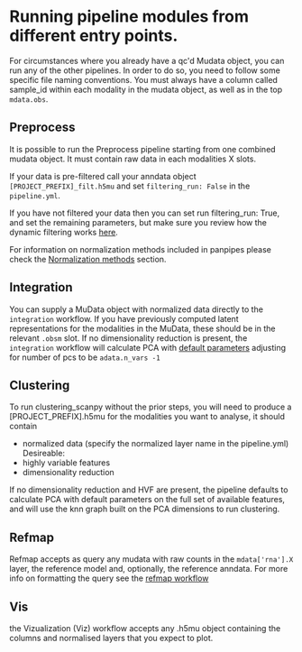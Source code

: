 Running pipeline modules from different entry points.
=====================================================

For circumstances where you already have a qc'd Mudata object, you can run any of the other pipelines. In order to do so, you need to follow some specific file naming conventions.
You must always have a column called sample_id within each modality in the mudata object, as well as in the top `mdata.obs`. 

## Preprocess

It is possible to run the Preprocess pipeline starting from one combined mudata object. It must contain raw data in each modalities X slots.  

If your data is pre-filtered call your anndata object `[PROJECT_PREFIX]_filt.h5mu` and set `filtering_run: False` in the `pipeline.yml`.

If you have not filtered your data then you can set run filtering_run: True, and set the remaining parameters, but make sure you review how the dynamic filtering works [here](filter_dict_instructions).

For information on normalization methods included in panpipes please check the [Normalization methods](./Normalization%20methods.md) section.

## Integration 

You can supply a MuData object with normalized data directly to the `integration` workflow. If you have previously computed latent representations for the modalities in the MuData, these should be in the relevant `.obsm` slot.
If no dimensionality reduction is present, the `integration` workflow will calculate PCA with [default parameters](https://github.com/scverse/scanpy/blob/master/scanpy/tools/_utils.py#L28) adjusting for number of pcs to be `adata.n_vars -1`


## Clustering

To run clustering_scanpy without the prior steps, you will need to produce a
[PROJECT_PREFIX].h5mu 
for the modalities you want to analyse, it should contain 
- normalized data (specify the normalized layer name in the pipeline.yml)
Desireable: 
- highly variable features 
- dimensionality reduction

If no dimensionality reduction and HVF are present, the pipeline defaults to calculate PCA with default parameters on the full set of available features, and will use the knn graph built on the PCA dimensions to run clustering.

## Refmap

Refmap accepts as query any mudata with raw counts in the `mdata['rna'].X` layer, the reference model and, optionally, the reference anndata. For more info on formatting the query see the [refmap workflow]()


## Vis

the Vizualization (Viz) workflow accepts any .h5mu object containing the columns and normalised layers that you expect to plot.

